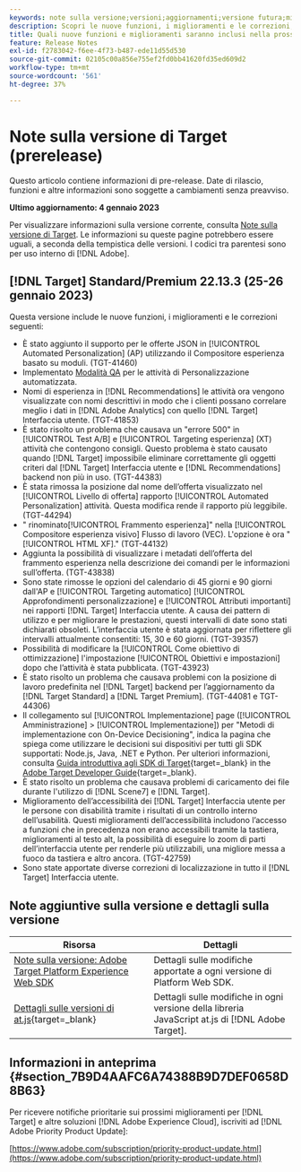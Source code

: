 ```yaml
---
keywords: note sulla versione;versioni;aggiornamenti;versione futura;miglioramenti;nuove funzioni;correzioni;aggiornamenti;prerelease
description: Scopri le nuove funzioni, i miglioramenti e le correzioni, compresi SDK, API e librerie JavaScript, inclusi nella prossima versione di Adobe Target.
title: Quali nuove funzioni e miglioramenti saranno inclusi nella prossima versione?
feature: Release Notes
exl-id: f2783042-f6ee-4f73-b487-ede11d55d530
source-git-commit: 02105c00a856e755ef2fd0bb41620fd35ed609d2
workflow-type: tm+mt
source-wordcount: '561'
ht-degree: 37%

---
```


# Note sulla versione di Target (prerelease)

Questo articolo contiene informazioni di pre-release. Date di rilascio, funzioni e altre informazioni sono soggette a cambiamenti senza preavviso.

**Ultimo aggiornamento: 4 gennaio 2023**

Per visualizzare informazioni sulla versione corrente, consulta [Note sulla versione di Target](release-notes.md). Le informazioni su queste pagine potrebbero essere uguali, a seconda della tempistica delle versioni. I codici tra parentesi sono per uso interno di [!DNL Adobe].

## [!DNL Target] Standard/Premium 22.13.3 (25-26 gennaio 2023)

Questa versione include le nuove funzioni, i miglioramenti e le correzioni seguenti:

* È stato aggiunto il supporto per le offerte JSON in [!UICONTROL Automated Personalization] (AP) utilizzando il Compositore esperienza basato su moduli. (TGT-41460)
* Implementato [Modalità QA](/help/main/c-activities/c-activity-qa/activity-qa.md) per le attività di Personalizzazione automatizzata.
* Nomi di esperienza in [!DNL Recommendations] le attività ora vengono visualizzate con nomi descrittivi in modo che i clienti possano correlare meglio i dati in [!DNL Adobe Analytics] con quello [!DNL Target] Interfaccia utente. (TGT-41853)
* È stato risolto un problema che causava un &quot;errore 500&quot; in [!UICONTROL Test A/B] e [!UICONTROL Targeting esperienza] (XT) attività che contengono consigli. Questo problema è stato causato quando [!DNL Target] impossibile eliminare correttamente gli oggetti criteri dal [!DNL Target] Interfaccia utente e [!DNL Recommendations] backend non più in uso. (TGT-44383)
* È stata rimossa la posizione dal nome dell’offerta visualizzato nel [!UICONTROL Livello di offerta] rapporto [!UICONTROL Automated Personalization] attività. Questa modifica rende il rapporto più leggibile. (TGT-44294)
* &quot; rinominato[!UICONTROL Frammento esperienza]&quot; nella [!UICONTROL Compositore esperienza visivo] Flusso di lavoro (VEC). L&#39;opzione è ora &quot;[!UICONTROL HTML XF].&quot; (TGT-44132)
* Aggiunta la possibilità di visualizzare i metadati dell’offerta del frammento esperienza nella descrizione dei comandi per le informazioni sull’offerta. (TGT-43838)
* Sono state rimosse le opzioni del calendario di 45 giorni e 90 giorni dall&#39;AP e [!UICONTROL Targeting automatico] [!UICONTROL Approfondimenti personalizzazione] e [!UICONTROL Attributi importanti] nei rapporti [!DNL Target] Interfaccia utente. A causa dei pattern di utilizzo e per migliorare le prestazioni, questi intervalli di date sono stati dichiarati obsoleti. L’interfaccia utente è stata aggiornata per riflettere gli intervalli attualmente consentiti: 15, 30 e 60 giorni. (TGT-39357)
* Possibilità di modificare la [!UICONTROL Come obiettivo di ottimizzazione] l&#39;impostazione [!UICONTROL Obiettivi e impostazioni] dopo che l’attività è stata pubblicata. (TGT-43923)
* È stato risolto un problema che causava problemi con la posizione di lavoro predefinita nel [!DNL Target] backend per l’aggiornamento da [!DNL Target Standard] a [!DNL Target Premium]. (TGT-44081 e TGT-44306)
* Il collegamento sul [!UICONTROL Implementazione] page ([!UICONTROL Amministrazione] > [!UICONTROL Implementazione]) per &quot;Metodi di implementazione con On-Device Decisioning&quot;, indica la pagina che spiega come utilizzare le decisioni sui dispositivi per tutti gli SDK supportati: Node.js, Java, .NET e Python. Per ulteriori informazioni, consulta [Guida introduttiva agli SDK di Target](https://developer.adobe.com/target/implement/server-side/sdk-guides/getting-started/){target=_blank} in the [Adobe Target Developer Guide](https://developer.adobe.com/target/){target=_blank}.
* È stato risolto un problema che causava problemi di caricamento dei file durante l&#39;utilizzo di [!DNL Scene7] e [!DNL Target].
* Miglioramento dell’accessibilità dei [!DNL Target] Interfaccia utente per le persone con disabilità tramite i risultati di un controllo interno dell’usabilità. Questi miglioramenti dell’accessibilità includono l’accesso a funzioni che in precedenza non erano accessibili tramite la tastiera, miglioramenti al testo alt, la possibilità di eseguire lo zoom di parti dell’interfaccia utente per renderle più utilizzabili, una migliore messa a fuoco da tastiera e altro ancora.   (TGT-42759)
* Sono state apportate diverse correzioni di localizzazione in tutto il [!DNL Target] Interfaccia utente.

## Note aggiuntive sulla versione e dettagli sulla versione

| Risorsa | Dettagli |
|--- |--- |
| [Note sulla versione: Adobe Target Platform Experience Web SDK](https://experienceleague.adobe.com/docs/experience-platform/edge/release-notes.html?lang=it) | Dettagli sulle modifiche apportate a ogni versione di Platform Web SDK. |
| [Dettagli sulle versioni di at.js](https://developer.adobe.com/target/implement/client-side/atjs/target-atjs-versions/){target=_blank} | Dettagli sulle modifiche in ogni versione della libreria JavaScript at.js di [!DNL Adobe Target]. |


## Informazioni in anteprima {#section_7B9D4AAFC6A74388B9D7DEF0658D8B63}

Per ricevere notifiche prioritarie sui prossimi miglioramenti per [!DNL Target] e altre soluzioni [!DNL Adobe Experience Cloud], iscriviti ad [!DNL Adobe Priority Product Update]:

[https://www.adobe.com/subscription/priority-product-update.html](https://www.adobe.com/subscription/priority-product-update.html)
